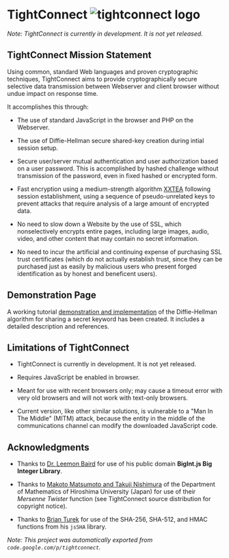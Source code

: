 # TightConnect  ![tightconnect logo](http://springtimesoftware.com/tightconnect.png)

*Note: TightConnect is currently in development. It is not yet released.*

## TightConnect Mission Statement

Using common, standard Web languages and proven cryptographic techniques, TightConnect aims to provide cryptographically secure selective data transmission between Webserver and client browser without undue impact on response time.

It accomplishes this through:

   * The use of standard JavaScript in the browser and PHP on the Webserver.

   * The use of Diffie-Hellman secure shared-key creation during intial session setup.

   * Secure user/server mutual authentication and user authorization based on a user password. This is accomplished by hashed challenge without transmission of the password, even in fixed hashed or encrypted form.

   * Fast encryption using a medium-strength algorithm [XXTEA](http://www.movable-type.co.uk/scripts/tea-block.html) following session establishment, using a sequence of pseudo-unrelated keys to prevent attacks that require analysis of a large amount of encrypted data.

   * No need to slow down a Website by the use of SSL, which nonselectively encrypts entire pages, including large images, audio, video, and other content that may contain no secret information.

   * No need to incur the artificial and continuing expense of purchasing SSL trust certificates (which do not actually establish trust, since they can be purchased just as easily by malicious users who present forged identification as by honest and beneficent users).
 
## Demonstration Page

A working tutorial [demonstration and implementation](http://www.springtimesoftware.com/tightconnect/demo/) of the Diffie-Hellman algorithm for sharing a secret keyword has been created. It includes a detailed description and references.

## Limitations of TightConnect

   * TightConnect is currently in development. It is not yet released.

   * Requires JavaScript be enabled in browser.

   * Meant for use with recent browsers only; may cause a timeout error with very old browsers and will not work with text-only browsers.

   * Current version, like other similar solutions, is vulnerable to a "Man In The Middle" (MITM) attack, because the entity in the middle of the communications channel can modify the downloaded JavaScript code.

## Acknowledgments

   * Thanks to [Dr. Leemon Baird](http://www.leemon.com) for use of his public domain **BigInt.js Big Integer Library**.

   * Thanks to [Makoto Matsumoto and Takuji Nishimura](http://www.math.sci.hiroshima-u.ac.jp/~m-mat/MT/emt.html) of the Department of Mathematics of Hiroshima University (Japan) for use of their *Mersenne Twister* function (see TightConnect source distribution for copyright notice).

   * Thanks to [Brian Turek](http://caligatio.users.sourceforge.net) for use of the SHA-256, SHA-512, and HMAC functions from his `jsSHA` library.

*Note: This project was automatically exported from `code.google.com/p/tightconnect`.*
